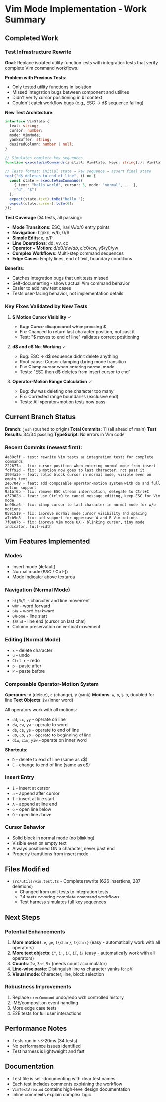 # Vim Mode Implementation - Work Summary

## Completed Work

### Test Infrastructure Rewrite
**Goal**: Replace isolated utility function tests with integration tests that verify complete Vim command workflows.

**Problem with Previous Tests**:
- Only tested utility functions in isolation
- Missed integration bugs between component and utilities
- Didn't verify cursor positioning in UI context
- Couldn't catch workflow bugs (e.g., ESC → d$ sequence failing)

**New Test Architecture**:
```typescript
interface VimState {
  text: string;
  cursor: number;
  mode: VimMode;
  yankBuffer: string;
  desiredColumn: number | null;
}

// Simulates complete key sequences
function executeVimCommands(initial: VimState, keys: string[]): VimState

// Tests format: initial state → key sequence → assert final state
test("d$ deletes to end of line", () => {
  const state = executeVimCommands(
    { text: "hello world", cursor: 6, mode: "normal", ... },
    ["d", "$"]
  );
  expect(state.text).toBe("hello ");
  expect(state.cursor).toBe(6);
});
```

**Test Coverage** (34 tests, all passing):
- **Mode Transitions**: ESC, i/a/I/A/o/O entry points
- **Navigation**: h/j/k/l, w/b, 0/$
- **Simple Edits**: x, p/P
- **Line Operations**: dd, yy, cc
- **Operator + Motion**: d$/d0/dw/db, c$/c0/cw, y$/y0/yw
- **Complex Workflows**: Multi-step command sequences
- **Edge Cases**: Empty lines, end of text, boundary conditions

**Benefits**:
- Catches integration bugs that unit tests missed
- Self-documenting - shows actual Vim command behavior
- Easier to add new test cases
- Tests user-facing behavior, not implementation details

### Key Fixes Validated by New Tests

1. **$ Motion Cursor Visibility** ✓
   - Bug: Cursor disappeared when pressing $
   - Fix: Changed to return last character position, not past it
   - Test: "$ moves to end of line" validates correct positioning

2. **d$ and c$ Not Working** ✓
   - Bug: ESC → d$ sequence didn't delete anything
   - Root cause: Cursor clamping during mode transition
   - Fix: Clamp cursor when entering normal mode
   - Tests: "ESC then d$ deletes from insert cursor to end"

3. **Operator-Motion Range Calculation** ✓
   - Bug: dw was deleting one character too many
   - Fix: Corrected range boundaries (exclusive end)
   - Tests: All operator+motion tests now pass

## Current Branch Status

**Branch**: `josh` (pushed to origin)
**Total Commits**: 11 (all ahead of main)
**Test Results**: 34/34 passing
**TypeScript**: No errors in Vim code

### Recent Commits (newest first):
```
4a30cff - test: rewrite Vim tests as integration tests for complete commands
222677a - fix: cursor position when entering normal mode from insert
fdff92d - fix: $ motion now goes to last character, not past it
3994a3e - feat: solid block cursor in normal mode, visible even on empty text
2e67048 - feat: add composable operator-motion system with d$ and full motion support
9a1bf6b - fix: remove ESC stream interruption, delegate to Ctrl+C
e37902b - feat: use Ctrl+Q to cancel message editing, keep ESC for Vim mode
be90ca6 - fix: clamp cursor to last character in normal mode for w/b motions
0591519 - fix: improve normal mode cursor visibility and spacing
a7cb9e8 - fix: add support for uppercase W and B Vim motions
7f0e87b - fix: improve Vim mode UX - blinking cursor, tiny mode indicator, full-width
```

## Vim Features Implemented

### Modes
- Insert mode (default)
- Normal mode (ESC / Ctrl-[)
- Mode indicator above textarea

### Navigation (Normal Mode)
- `h`/`j`/`k`/`l` - character and line movement
- `w`/`W` - word forward
- `b`/`B` - word backward
- `0`/`Home` - line start
- `$`/`End` - line end (cursor on last char)
- Column preservation on vertical movement

### Editing (Normal Mode)
- `x` - delete character
- `u` - undo
- `Ctrl-r` - redo
- `p` - paste after
- `P` - paste before

### Composable Operator-Motion System
**Operators**: `d` (delete), `c` (change), `y` (yank)
**Motions**: `w`, `b`, `$`, `0`, doubled for line
**Text Objects**: `iw` (inner word)

All operators work with all motions:
- `dd`, `cc`, `yy` - operate on line
- `dw`, `cw`, `yw` - operate to word
- `d$`, `c$`, `y$` - operate to end of line
- `d0`, `c0`, `y0` - operate to beginning of line
- `diw`, `ciw`, `yiw` - operate on inner word

**Shortcuts**:
- `D` - delete to end of line (same as d$)
- `C` - change to end of line (same as c$)

### Insert Entry
- `i` - insert at cursor
- `a` - append after cursor
- `I` - insert at line start
- `A` - append at line end
- `o` - open line below
- `O` - open line above

### Cursor Behavior
- Solid block in normal mode (no blinking)
- Visible even on empty text
- Always positioned ON a character, never past end
- Properly transitions from insert mode

## Files Modified

- `src/utils/vim.test.ts` - Complete rewrite (626 insertions, 287 deletions)
  - Changed from unit tests to integration tests
  - 34 tests covering complete command workflows
  - Test harness simulates full key sequences

## Next Steps

### Potential Enhancements
1. **More motions**: `e`, `ge`, `f{char}`, `t{char}` (easy - automatically work with all operators)
2. **More text objects**: `i"`, `i'`, `i(`, `i[`, `i{` (easy - automatically work with all operators)
3. **Counts**: `2w`, `3dd`, `5x` (needs count accumulator)
4. **Line-wise paste**: Distinguish line vs character yanks for `p`/`P`
5. **Visual mode**: Character, line, block selection

### Robustness Improvements
1. Replace `execCommand` undo/redo with controlled history
2. IME/composition event handling
3. More edge case tests
4. E2E tests for full user interactions

## Performance Notes

- Tests run in ~8-20ms (34 tests)
- No performance issues identified
- Test harness is lightweight and fast

## Documentation

- Test file is self-documenting with clear test names
- Each test includes comments explaining the workflow
- `VimTextArea.md` contains high-level design documentation
- Inline comments explain complex logic

